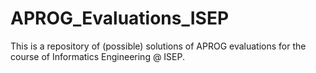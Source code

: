 # APROG_Evaluations_ISEP
This is a repository of (possible) solutions of APROG evaluations for the course of Informatics Engineering @ ISEP.
